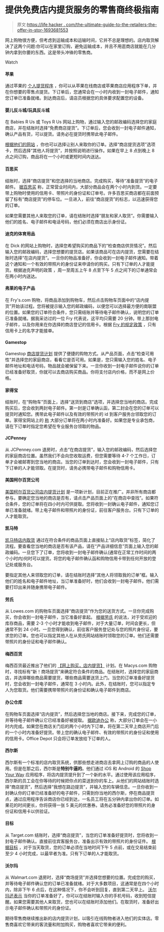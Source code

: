 # 提供免费店内提货服务的零售商终极指南

> 原文:[https://life hacker . com/the-ultimate-guide-to-the-retailers-the-offer-in-stor-1693681553](https://lifehacker.com/the-ultimate-guide-to-retailers-that-offer-free-in-stor-1693681553)

网上购物很方便，但考虑到运输成本和运输时间，它并不总是理想的。店内取货解决了这两个问题:你可以在家里订购，避免运输成本，并且不用逛商店就能在几分钟内拿到你要的东西。这是带头冲锋的零售商。

Watch

#### **苹果**

通过苹果的 [个人提货程序](https://www.apple.com/retail/personal-pickup/) ，你可以从苹果在线商店或苹果商店应用程序下单，并在你想要的零售点提货。下订单后，您通常会在一小时内收到一封电子邮件，通知您订单已准备就绪。到达商店后，请店员根据您的具体要求配置您的设备。

#### **婴儿反斗城/玩具反斗城**

在 Babies R Us 或 Toys R Us 网站上购物，通过输入您的邮政编码选择您的家庭商店，并在结账时选择“免费商店提货”。下订单后，您会收到一封电子邮件通知，确认产品有货，可以提货。请务必在提货时携带此电子邮件。

[根据他们的网站](http://www.toysrus.com/shop/index.jsp?categoryId=4033857) ，你也可以选择让别人来取你的订单。选择“商店提货选项”选项卡，然后选择“其他人将提货”，并按照说明进行操作。如果在早上 8 点到晚上 8 点之间订购，商品将在一个小时或更短时间内送达。

#### **百思买**

结账时，选择“商店提货”和您选择的当地商店。完成购买，等待“准备提货”的电子邮件。 [据百思买](http://www.bestbuy.com/site/help-topics/store-pickup/pcmcat204400050014.c?id=pcmcat204400050014) 称，正常营业时间内，大部分商品会在两个小时内到货。一定要带上购物时使用的信用卡、带照片的身份证和订单号。许多百思买商店都在前面预留了标有“商店提货”的停车位。一旦进入，前往“商店提货”的标志，以迅速获得您的订单。

如果您需要其他人来取您的订单，请在结账时选择“朋友和家人取货”。你需要输入他们的姓名、电子邮件和电话号码，他们必须在商店出示身份证。

#### **迪克的体育用品**

在 Dick 的网站上购物时，选择您希望购买的商品下的“检查商店供货情况”。然后输入您的邮政编码，选择您想要的提货店。如果该商品可在店内提货，您需要在结账时选择“在店内提货”。一旦你的物品准备好，你会收到一封电子邮件通知。带着这个通知和一个有效的带照片的身份证来申请你的购买。只有下订单的人才能提货。根据迪克声明的政策 ，周一至周五上午 8 点至下午 5 点之间下的订单通常会在两小时内送达。

#### **弗莱的电子产品**

在 Fry's.com 购物，将商品添加到购物车，然后点击购物车页面中的“店内提货”开始该过程。您将被提示输入您的邮政编码，以便您可以选择最方便的南联盟的位置。如果您的订单符合条件，您只需结账并等待电子邮件确认，说明您的订单已准备就绪。据我采访过的一位 Fry 代表说，这平均只需要 20 分钟。带上那封电子邮件，以及你用来在你选择的商店登记的信用卡。根据 [Fry 的规定政策](http://www.frys.com/template/help/index/FE30/Service3/Assistance/Middle_Topics/A2DomesticShipping) ，只有信用卡上的名字才能接单。

#### **Gamestop**

Gamestop [商店提货计划](http://www.gamestop.com/gs/landing/hops_info/) 提供了便捷的购物方式。从产品页面，点击“检查可用性”并选择您的家庭商店，看看它是否可用。如果是，您只需输入您的姓名、电子邮件地址和电话号码，物品就会被保留下来。一旦你收到一封电子邮件说你的订单已经准备好取货，你就可以去商店购买商品。你将支付店内价格，而不是网上价格。

#### **家得宝**

结账时，在“购物车”页面上，选择“送货到商店”选项，并选择您当地的商店。完成购买后，您会收到两封电子邮件。第一封是订单确认函，第二封会在您的订单可以提货时通知您。携带此电子邮件以及有效的带照片的 id 到客户服务台领取您的订单。家得宝网站上的 [称](http://www.homedepot.com/c/pick_up_in_store) 大部分订单将在两小时内准备好。如果您是专业承包商，请在下订单时指定您希望在专业服务台领取的物品。

#### **JCPenney**

从 JCPenney.com 退房时，点击“在商店提货”，输入您的邮政编码，然后选择您的家庭商店位置。虽然我们不会向您收取运费，但您需要等待 4-7 个工作日，订单才会被邮寄到您当地的商店。当您的订单到达时，您会收到一封电子邮件，只有下订单的人才能领取。在提货时，请务必携带电子邮件和购物信用卡。

#### **美国柯尔百货公司**

[美国柯尔百货公司店内提货计划](https://cs.kohls.com/app/answers/detail/a_id/1169/~/buy-online,-pick-up-in-store) 是一项新计划，目前正在推广。并非所有商店都参与。要确定您当地的商店是否有，请点击产品页面上的“在商店中查找”。如果符合条件，您的订单将在四小时内可供提取。您将收到一封确认电子邮件，通知您订单已准备就绪。带上电子邮件和带照片的身份证，前往客户服务台。只有下订单的人才能取货。

#### 凯马特

[凯马特店内取货](http://www.kmart.com/free-store-pick-up/dap-120000000360431) 通过在符合条件的商品页面上直接贴上“店内取货”标签，简化了流程。要查看您当地的商店是否有该产品，请在“产品详细信息”页面上输入您的邮政编码。一旦您下了订单，您将收到一封电子邮件确认(通常在正常工作时间的两个小时内)何时可以提货。将您的电子邮件确认函和购物信用卡带到任何开放的登记处或服务台。

要指定其他人来领取您的订单，请在结账时选择“其他人将领取我的订单”框。输入他们的姓名和电子邮件地址，当订单准备好时，他们会收到一封电子邮件。他们需要打印出来并随身携带电子邮件。

#### **劳氏**

从 Lowes.com 的购物车页面选择“商店提货”作为您的送货方式。一旦你完成购买，你会收到一封电子邮件，当它准备好拿起。 [根据劳氏](http://www.lowes.com/cd_shipping+and+delivery_378641591_) 的说法，对于受欢迎的库存商品，需要 2-3 个小时才能收到电子邮件，对于大量订单，时间会更长，但通常不到 24 小时。一旦您得到确认，前往客户服务登记处与您的照片身份证，要求您的订单。您也可以指定其他人在从劳氏网站结账时领取您的订单。他们还需要带照片的身份证和电子邮件确认。

#### **梅西百货**

梅西百货最近推出了他们的 [【网上购买，店内提货】](http://www1.macys.com/m/campaign/splash/buy-online-pickup-in-store/buy-online-pickup-in-store) 计划。在 Macys.com 购物时，寻找标有“新！商场提货”来确定符合条件的商品。在结账时，选择您的家庭商店，并选择哪些商品需要提货，哪些商品需要送货上门。当您的订单准备好提货时，您会收到一封电子邮件，通常在 3 小时内。此外，在结账时，您可以指定专人为您取货。他们需要携带带照片的身份证和确认电子邮件到商店。

#### **办公仓库**

在购物车页面选择“店内提货”，然后选择您当地的商店。接下来，完成您的订单，并等待电子邮件确认它已经准备好被提取。 [据欧迪办公](http://www.officedepot.com/a/promo/pages/buyonline/) 称，大部分订单会在一小时内完成。如果您在商店关门后的两个小时内下订单，将在第二天早上商店开门后的一个小时内准备好提货。带上您的确认电子邮件、有效的带照片的身份证和使用的信用卡。Office Depot 只会将订单发放给下订单的人。

#### **西尔斯**

西尔斯有一个标准的店内取货系统，供那些想走进商店去拿网上订购的商品的人使用。但是在那之后，西尔斯是**特别牛逼的**。他们通过 iOS 和 Android 的 [Shop Your Way](http://www.shopyourway.com/mobile) 应用程序，将店内提货提升到了一个新的水平。通过使用该应用程序，西尔斯的员工会在你等待的时候把你点的菜送到你的车上。从他们的网站结账时选择“商店提货”，然后选择“我想在路边提货”，并输入您的车辆信息。一旦你收到一封确认你的订单已经准备好的电子邮件，只需到你当地的西尔斯，停在商品提货点，通过应用程序告诉商店你已经到达，一名员工将在五分钟内拿出你的订单。如果花的时间更长，你将获得一张 5 美元的优惠券。请务必准备好您的带照片的身份证和信用卡以供验证。

#### **目标**

从 Target.com 结账时，选择“商店提货”，当您的订单准备好提货时，您将收到一封电子邮件确认。直接前往宾客服务台，准备出示有效的带照片的身份证件。 [根据目标](http://www.target.com/c/store-pickup/-/N-55fqz) ，对于当天取货，您的订单必须在当地时间下午 5 点前，或在交易结束前至少 4 小时完成，以最早者为准。只有下订单的人才能取货。

#### **沃尔玛**

从 Walmart.com 退房时，选择“商场提货”并选择您想要的位置。完成您的购买，并等待电子邮件确认您的订单已准备就绪。对于大多数项目，这通常是在四个小时内，除非下午 6 点后，在这种情况下，你不会听到回复，直到第二天早上。 [沃尔玛还表示](http://help.walmart.com/app/answers/detail/a_id/281) 当你的订单准备好了，你可以在结账时输入你的手机号码，收到短信提醒。如果您需要其他人来取货，您也可以在结账时添加他们。在取货时，准备好出示电子邮件确认和带照片的身份证。

期待零售商继续推出新的店内提货计划，以吸引在线购物者进入他们的实体店。零售商喜欢它带来的客流量和附加购买，购物者喜欢它带来的便利。